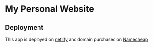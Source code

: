 # My Personal Website


## Deployment

This app is deployed on [netlify](https://app.netlify.com/teams/harphies/overview) and domain purchased on [Namecheap](https://ap.www.namecheap.com/domains/domaincontrolpanel/harphies.tech/domain)